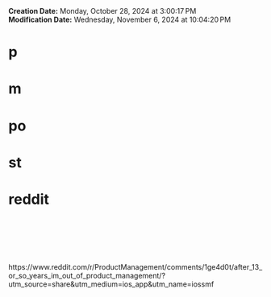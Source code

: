 <div><b>Creation Date:</b> Monday, October 28, 2024 at 3:00:17 PM<br></div>
<div><b>Modification Date:</b> Wednesday, November 6, 2024 at 10:04:20 PM<br></div>
<div><h1>p</h1><h1>m </h1><h1>po</h1><h1>st</h1><h1> </h1><h1>reddit</h1><h1><br></h1></div>
<div><br></div>
<div>https://www.reddit.com/r/ProductManagement/comments/1ge4d0t/after_13_or_so_years_im_out_of_product_management/?utm_source=share&amputm_medium=ios_app&amputm_name=iossmf</div>


